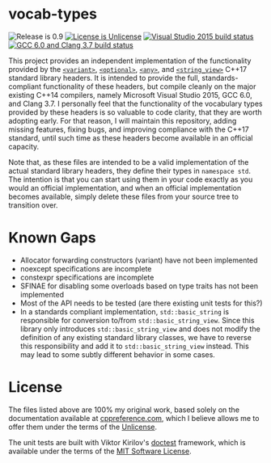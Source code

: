 # vocab-types

![Release is 0.9](http://img.shields.io/badge/release-0.9-blue.svg?style=flat) [![License is Unlicense](http://img.shields.io/badge/license-Unlicense-blue.svg?style=flat)](http://unlicense.org/) [![Visual Studio 2015 build status](https://ci.appveyor.com/api/projects/status/1ylttmu6a95uhsoy?svg=true)](https://ci.appveyor.com/project/sgorsten/vocab-types) [![GCC 6.0 and Clang 3.7 build status](http://travis-ci.org/sgorsten/vocab-types.svg?branch=master)](https://travis-ci.org/sgorsten/vocab-types)

This project provides an independent implementation of the functionality provided by the [`<variant>`](http://en.cppreference.com/w/cpp/utility/variant), [`<optional>`](http://en.cppreference.com/w/cpp/utility/optional), [`<any>`](http://en.cppreference.com/w/cpp/utility/any), and [`<string_view>`](http://en.cppreference.com/w/cpp/string/basic_string_view) C++17 standard library headers. It is intended to provide the full, standards-compliant functionality of these headers, but compile cleanly on the major existing C++14 compilers, namely Microsoft Visual Studio 2015, GCC 6.0, and Clang 3.7. I personally feel that the functionality of the vocabulary types provided by these headers is so valuable to code clarity, that they are worth adopting early. For that reason, I will maintain this repository, adding missing features, fixing bugs, and improving compliance with the C++17 standard, until such time as these headers become available in an official capacity.

Note that, as these files are intended to be a valid implementation of the actual standard library headers, they define their types in `namespace std`. The intention is that you can start using them in your code exactly as you would an official implementation, and when an official implementation becomes available, simply delete these files from your source tree to transition over.

# Known Gaps

- Allocator forwarding constructors (variant) have not been implemented
- noexcept specifications are incomplete
- constexpr specifications are incomplete
- SFINAE for disabling some overloads based on type traits has not been implemented
- Most of the API needs to be tested (are there existing unit tests for this?)
- In a standards compliant implementation, `std::basic_string` is responsible for conversion to/from `std::basic_string_view`. Since this library only introduces `std::basic_string_view` and does not modify the definition of any existing standard library classes, we have to reverse this responsibility and add it to `std::basic_string_view` instead. This may lead to some subtly different behavior in some cases.

# License

The files listed above are 100% my original work, based solely on the documentation available at [cppreference.com](http://en.cppreference.com/w/), which I believe allows me to offer them under the terms of the [Unlicense](http://unlicense.org/). 

The unit tests are built with Viktor Kirilov's [doctest](https://github.com/onqtam/doctest) framework, which is available under the terms of the [MIT Software License](https://opensource.org/licenses/MIT).

